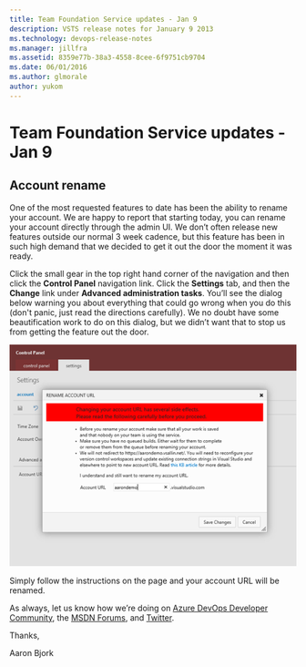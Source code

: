 ```yaml
---
title: Team Foundation Service updates - Jan 9
description: VSTS release notes for January 9 2013
ms.technology: devops-release-notes
ms.manager: jillfra
ms.assetid: 8359e77b-38a3-4558-8cee-6f9751cb9704
ms.date: 06/01/2016
ms.author: glmorale
author: yukom
---
```


# Team Foundation Service updates - Jan 9

## Account rename

One of the most requested features to date has been the ability to rename your account. We are happy to report that starting today, you can rename your account directly through the admin UI. We don’t often release new features outside our normal 3 week cadence, but this feature has been in such high demand that we decided to get it out the door the moment it was ready.

Click the small gear in the top right hand corner of the navigation and then click the **Control Panel** navigation link. Click the **Settings** tab, and then the **Change** link under **Advanced administration tasks**. You’ll see the dialog below warning you about everything that could go wrong when you do this (don't panic, just read the directions carefully). We no doubt have some beautification work to do on this dialog, but we didn’t want that to stop us from getting the feature out the door.

![Rename account](media/1_9_01.png)

Simply follow the instructions on the page and your account URL will be renamed.

As always, let us know how we’re doing on [Azure DevOps Developer Community](https://developercommunity.visualstudio.com/spaces/21/index.html), the [MSDN Forums](https://social.msdn.microsoft.com/Forums/TFService/threads), and [Twitter](https://twitter.com/search?q=%23tfservice).

Thanks,

Aaron Bjork
